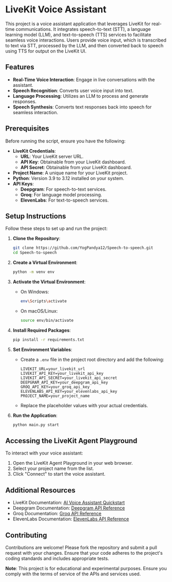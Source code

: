 # LiveKit Voice Assistant

This project is a voice assistant application that leverages LiveKit for real-time communications. It integrates speech-to-text (STT), a language learning model (LLM), and text-to-speech (TTS) services to facilitate seamless voice interactions. Users provide voice input, which is transcribed to text via STT, processed by the LLM, and then converted back to speech using TTS for output on the LiveKit UI.

## Features

- **Real-Time Voice Interaction**: Engage in live conversations with the assistant.
- **Speech Recognition**: Converts user voice input into text.
- **Language Processing**: Utilizes an LLM to process and generate responses.
- **Speech Synthesis**: Converts text responses back into speech for seamless interaction.

## Prerequisites

Before running the script, ensure you have the following:

- **LiveKit Credentials**:
  - **URL**: Your LiveKit server URL.
  - **API Key**: Obtainable from your LiveKit dashboard.
  - **API Secret**: Obtainable from your LiveKit dashboard.
- **Project Name**: A unique name for your LiveKit project.
- **Python**: Version 3.9 to 3.12 installed on your system.
- **API Keys**:
  - **Deepgram**: For speech-to-text services.
  - **Groq**: For language model processing.
  - **ElevenLabs**: For text-to-speech services.

## Setup Instructions

Follow these steps to set up and run the project:

1.  **Clone the Repository**:

    ```bash
    git clone https://github.com/YogPandya12/Speech-to-speech.git
    cd Speech-to-speech
    ```

2.  **Create a Virtual Environment**:

    ```bash
    python -m venv env
    ```

3.  **Activate the Virtual Environment**:

    -   On Windows:

        ```bash
        env\Scripts\activate
        ```

    -   On macOS/Linux:

        ```bash
        source env/bin/activate
        ```

4.  **Install Required Packages**:

    ```bash
    pip install -r requirements.txt
    ```

5.  **Set Environment Variables**:

    -   Create a `.env` file in the project root directory and add the following:

        ```env
        LIVEKIT_URL=your_livekit_url
        LIVEKIT_API_KEY=your_livekit_api_key
        LIVEKIT_API_SECRET=your_livekit_api_secret
        DEEPGRAM_API_KEY=your_deepgram_api_key
        GROQ_API_KEY=your_groq_api_key
        ELEVENLABS_API_KEY=your_elevenlabs_api_key
        PROJECT_NAME=your_project_name
        ```

    -   Replace the placeholder values with your actual credentials.

6.  **Run the Application**:

    ```bash
    python main.py start
    ```

## Accessing the LiveKit Agent Playground

To interact with your voice assistant:

1.  Open the LiveKit Agent Playground in your web browser.
2.  Select your project name from the list.
3.  Click "Connect" to start the voice assistant.

## Additional Resources

-   LiveKit Documentation: [AI Voice Assistant Quickstart](your_livekit_documentation_link)
-   Deepgram Documentation: [Deepgram API Reference](your_deepgram_documentation_link)
-   Groq Documentation: [Groq API Reference](your_groq_documentation_link)
-   ElevenLabs Documentation: [ElevenLabs API Reference](your_elevenlabs_documentation_link)

## Contributing

Contributions are welcome! Please fork the repository and submit a pull request with your changes. Ensure that your code adheres to the project's coding standards and includes appropriate tests.

**Note**: This project is for educational and experimental purposes. Ensure you comply with the terms of service of the APIs and services used.
